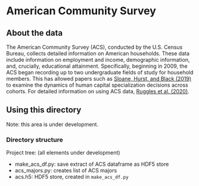 # American Community Survey

## About the data

The American Community Survey (ACS), conducted by the U.S. Census Bureau, collects detailed information on American households. 
These data include information on employment and income, demographic information, and, crucially, educational attainment. 
Specifically, beginning in 2009, the ACS began recording up to two undergraduate fields of study for household members.
This has allowed papers such as [Sloane, Hurst, and Black (2019)](https://www.nber.org/papers/w26348) to examine the dynamics of human capital specialization decisions across cohorts. 
For detailed information on using ACS data, [Ruggles et al. (2020)](https://doi.org/10.18128/D010.V10.0).

## Using this directory

Note: this area is under development. 

### Directory structure

Project tree: (all elements under development)
- make_acs_df.py: save extract of ACS dataframe as HDF5 store
- acs_majors.py: creates list of ACS majors 
- acs.h5: HDF5 store, created in `make_acs_df.py`